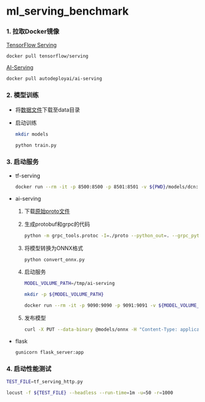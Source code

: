 # ml_serving_benchmark

### 1. 拉取Docker镜像

[TensorFlow Serving](https://github.com/tensorflow/serving)

```
docker pull tensorflow/serving
```

[AI-Serving](https://github.com/autodeployai/ai-serving)

```
docker pull autodeployai/ai-serving
```

### 2. 模型训练

- 将[数据文件](https://www.kaggle.com/leonerd/criteo-small)下载至data目录

- 启动训练

    ```bash
    mkdir models

    python train.py
    ```

### 3. 启动服务

- tf-serving
  ```bash
  docker run --rm -it -p 8500:8500 -p 8501:8501 -v ${PWD}/models/dcn:/models/dcn/1:ro -e MODEL_NAME=dcn tensorflow/serving
  ```

- ai-serving

  1. 下载[原始proto文件](https://github.com/autodeployai/ai-serving/tree/master/src/main/protobuf)

  2. 生成protobuf和grpc的代码

      ```bash
      python -m grpc_tools.protoc -I=./proto --python_out=. --grpc_python_out=. ai-serving.proto
      ```

  3. 将模型转换为ONNX格式

      ```bash
      python convert_onnx.py
      ```

  4. 启动服务

      ```bash
      MODEL_VOLUME_PATH=/tmp/ai-serving

      mkdir -p ${MODEL_VOLUME_PATH}

      docker run --rm -it -p 9090:9090 -p 9091:9091 -v ${MODEL_VOLUME_PATH}:/opt/ai-serving autodeployai/ai-serving
      ```

  5. 发布模型

      ```bash
      curl -X PUT --data-binary @models/onnx -H "Content-Type: application/x-protobuf"  http://localhost:9090/v1/models/lgb
      ```

- flask
  ```
  gunicorn flask_server:app
  ```

### 4. 启动性能测试

```bash
TEST_FILE=tf_serving_http.py

locust -f ${TEST_FILE} --headless --run-time=1m -u=50 -r=1000
```
